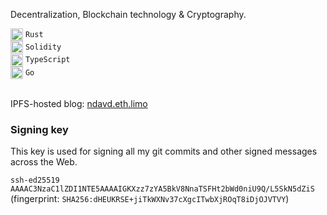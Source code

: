 Decentralization, Blockchain technology & Cryptography.

<div>
  <img align="center" width="20px" src="https://github.com/ndavd/ndavd/blob/main/images/rust.webp?raw=true" />
  <code>Rust</code>
</div>
<div>
  <img align="center" width="20px" src="https://github.com/ndavd/ndavd/blob/main/images/solidity.webp?raw=true" />
  <code>Solidity</code>
</div>
<div>
  <img align="center" width="20px" src="https://github.com/ndavd/ndavd/blob/main/images/typescript.webp?raw=true" />
  <code>TypeScript</code>
</div>
<div>
  <img align="center" width="20px" src="https://github.com/ndavd/ndavd/blob/main/images/go.webp?raw=true" />
  <code>Go</code>
</div>

<br/>

IPFS-hosted blog: [ndavd.eth.limo](https://ndavd.eth.limo)

### Signing key

This key is used for signing all my git commits and other signed messages across
the Web.

`ssh-ed25519 AAAAC3NzaC1lZDI1NTE5AAAAIGKXzz7zYA5BkV8NnaTSFHt2bWd0niU9Q/L5SkN5dZiS`\
(fingerprint: `SHA256:dHEUKRSE+jiTkWXNv37cXgcITwbXjROqT8iDjOJVTVY`)
